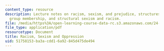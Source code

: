```yaml
---
content_type: resource
description: Lecture notes on racism, sexism, and prejudice, structures and power,
  group membership, and structural sexism and racism.
file: /media/https%3A/open-learning-course-data-rc.s3.amazonaws.com/24-02-moral-problems-and-the-good-life-fall-2008/51758153ba3acdd16a92845d475de494_lec_16.pdf
file_type: application/pdf
resourcetype: Document
title: Racism, Sexism and Oppression
uid: 51758153-ba3a-cdd1-6a92-845d475de494
---
```

